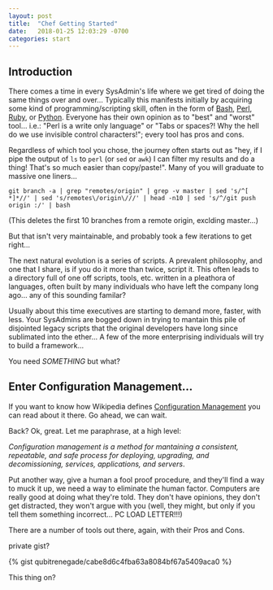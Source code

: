 ```yaml
---
layout: post
title:  "Chef Getting Started"
date:   2018-01-25 12:03:29 -0700
categories: start
---
```


## Introduction

There comes a time in every SysAdmin's life where we get tired of doing the same things over and over...  Typically this manifests initially by acquiring some kind of programming/scripting skill, often in the form of [Bash](https://www.gnu.org/software/bash/), [Perl](https://www.perl.org/), [Ruby](https://www.ruby-lang.org), or [Python](https://www.python.org/).  Everyone has their own opinion as to "best" and "worst" tool...  i.e.: "Perl is a write only language" or "Tabs or spaces?! Why the hell do we use invisible control characters!"; every tool has pros and cons.

Regardless of which tool you chose, the journey often starts out as "hey, if I pipe the output of `ls` to `perl` (or `sed` or `awk`) I can filter my results and do a thing!  That's so much easier than copy/paste!".  Many of you will graduate to massive one liners...

```
git branch -a | grep "remotes/origin" | grep -v master | sed 's/^[ *]*//' | sed 's/remotes\/origin\///' | head -n10 | sed 's/^/git push origin :/' | bash
```

(This deletes the first 10 branches from a remote origin, exclding master...)

But that isn't very maintainable, and probably took a few iterations to get right...

The next natural evolution is a series of scripts.  A prevalent philosophy, and one that I share, is if you do it more than twice, script it.  This often leads to a directory full of one off scripts, tools, etc. written in a pleathora of languages, often built by many individuals who have left the company long ago... any of this sounding familar?

Usually about this time executives are starting to demand more, faster, with less.  Your SysAdmins are bogged down in trying to mantain this pile of disjointed legacy scripts that the original developers have long since sublimated into the ether...  A few of the more enterprising individuals will try to build a framework...

You need _*SOMETHING*_ but what?

## Enter Configuration Management...

If you want to know how Wikipedia defines [Configuration Management](https://en.wikipedia.org/wiki/Configuration_management) you can read about it there.  Go ahead, we can wait.

Back?  Ok, great.  Let me paraphrase, at a high level:

_Configuration management is a method for mantaining a consistent, repeatable, and safe process for deploying, upgrading, and decomissioning, services, applications, and servers_.

Put another way, give a human a fool proof procedure, and they'll find a way to muck it up, we need a way to eliminate the human factor.  Computers are really good at doing what they're told.  They don't have opinions, they don't get distracted, they won't argue with you (well, they might, but only if you tell them something incorrect... PC LOAD LETTER!!!)

There are a number of tools out there, again, with their Pros and Cons.

private gist?

{% gist qubitrenegade/cabe8d6c4fba63a8084bf67a5409aca0 %}

This thing on?
